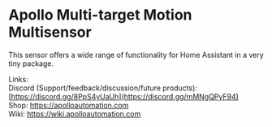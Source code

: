 # Apollo Multi-target Motion Multisensor



This sensor offers a wide range of functionality for Home Assistant in a very tiny package.

Links: \
Discord (Support/feedback/discussion/future products): [https://discord.gg/8PpS4yUaUh](https://discord.gg/mMNgQPyF94) \
Shop: https://apolloautomation.com \
Wiki: https://wiki.apolloautomation.com 
